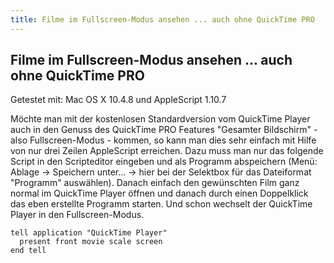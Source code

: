 ```yaml
---
title: Filme im Fullscreen-Modus ansehen ... auch ohne QuickTime PRO
---
```


## Filme im Fullscreen-Modus ansehen ... auch ohne QuickTime PRO

Getestet mit: Mac OS X 10.4.8 und AppleScript 1.10.7

Möchte man mit der kostenlosen Standardversion vom QuickTime Player auch in den Genuss des QuickTime PRO Features "Gesamter Bildschirm" - also Fullscreen-Modus - kommen, so kann man dies sehr einfach mit Hilfe von nur drei Zeilen AppleScript erreichen. Dazu muss man nur das folgende Script in den Scripteditor eingeben und als Programm abspeichern (Menü: Ablage -> Speichern unter... -> hier bei der Selektbox für das Dateiformat "Programm" auswählen). Danach einfach den gewünschten Film ganz normal im QuickTime Player öffnen und danach durch einen Doppelklick das eben erstellte Programm starten. Und schon wechselt der QuickTime Player in den Fullscreen-Modus.

```applescript
tell application "QuickTime Player"
  present front movie scale screen
end tell
```
